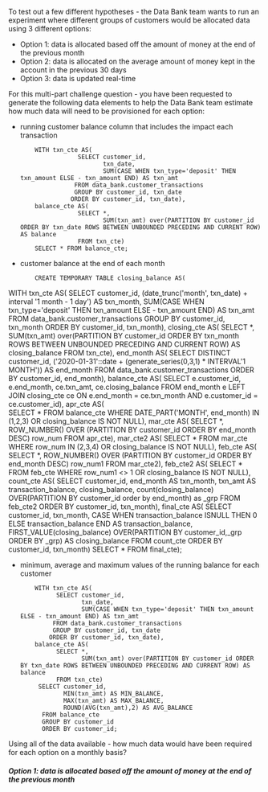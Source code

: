 To test out a few different hypotheses - the Data Bank team wants to run an experiment where different groups of customers would be allocated data using 3 different options:

- Option 1: data is allocated based off the amount of money at the end of the previous month
- Option 2: data is allocated on the average amount of money kept in the account in the previous 30 days
- Option 3: data is updated real-time

For this multi-part challenge question - you have been requested to generate the following data elements to help the Data Bank team estimate how much data will need to be provisioned for each option:

- running customer balance column that includes the impact each transaction

          WITH txn_cte AS(
                      SELECT customer_id,
                             txn_date,
                             SUM(CASE WHEN txn_type='deposit' THEN txn_amount ELSE - txn_amount END) AS txn_amt 
                     FROM data_bank.customer_transactions
                     GROUP BY customer_id, txn_date
                    ORDER BY customer_id, txn_date),
          balance_cte AS(
                      SELECT *,
	                         SUM(txn_amt) over(PARTITION BY customer_id ORDER BY txn_date ROWS BETWEEN UNBOUNDED PRECEDING AND CURRENT ROW) AS balance
                      FROM txn_cte)
          SELECT * FROM balance_cte;

- customer balance at the end of each month

          CREATE TEMPORARY TABLE closing_balance AS(
WITH txn_cte AS(
SELECT customer_id,
      (date_trunc('month', txn_date) + interval '1 month - 1 day') AS txn_month,
      SUM(CASE WHEN txn_type='deposit' THEN txn_amount ELSE - txn_amount END) AS txn_amt 
FROM data_bank.customer_transactions
GROUP BY customer_id, txn_month
ORDER BY customer_id, txn_month),
closing_cte AS(
SELECT *,
	 SUM(txn_amt) over(PARTITION BY customer_id
	 ORDER BY txn_month ROWS BETWEEN UNBOUNDED PRECEDING AND CURRENT ROW) AS closing_balance
FROM txn_cte),
end_month AS(
SELECT DISTINCT customer_id,
       ('2020-01-31'::date + (generate_series(0,3,1) * INTERVAL'1 MONTH')) AS end_month
FROM data_bank.customer_transactions
ORDER BY customer_id, end_month),
balance_cte AS(
SELECT e.customer_id,
       e.end_month,
       ce.txn_amt,
       ce.closing_balance
FROM end_month e
LEFT JOIN closing_cte ce
ON e.end_month = ce.txn_month
AND e.customer_id = ce.customer_id),
apr_cte AS(                 
SELECT * FROM balance_cte
WHERE DATE_PART('MONTH', end_month) IN (1,2,3) OR closing_balance IS NOT NULL),
mar_cte AS(
SELECT *,
       ROW_NUMBER() OVER (PARTITION BY customer_id ORDER BY end_month DESC) row_num
FROM apr_cte),
mar_cte2 AS(
SELECT * FROM mar_cte
WHERE row_num IN (2,3,4) OR closing_balance IS NOT NULL),
feb_cte AS(
SELECT *,
       ROW_NUMBER() OVER (PARTITION BY customer_id ORDER BY end_month DESC) row_num1
FROM mar_cte2),
feb_cte2 AS(
SELECT * FROM feb_cte
WHERE row_num1 <> 1 OR closing_balance IS NOT NULL),
count_cte AS(
SELECT customer_id,
       end_month AS txn_month,
       txn_amt AS transaction_balance,
       closing_balance,
       count(closing_balance) OVER(PARTITION BY customer_id order by end_month) as _grp
FROM feb_cte2
ORDER BY customer_id, txn_month),
final_cte AS(
SELECT customer_id,
       txn_month,
       CASE WHEN transaction_balance ISNULL THEN 0 ELSE transaction_balance END AS transaction_balance,
       FIRST_VALUE(closing_balance) OVER(PARTITION BY customer_id,_grp ORDER BY _grp) AS closing_balance
FROM count_cte
ORDER BY customer_id, txn_month)
SELECT * FROM final_cte);

   
- minimum, average and maximum values of the running balance for each customer

          WITH txn_cte AS(
                SELECT customer_id,
                       txn_date,
                       SUM(CASE WHEN txn_type='deposit' THEN txn_amount ELSE - txn_amount END) AS txn_amt 
               FROM data_bank.customer_transactions
               GROUP BY customer_id, txn_date
              ORDER BY customer_id, txn_date),
          balance_cte AS(
                SELECT *,
                       SUM(txn_amt) over(PARTITION BY customer_id ORDER BY txn_date ROWS BETWEEN UNBOUNDED PRECEDING AND CURRENT ROW) AS balance
                FROM txn_cte)
           SELECT customer_id,
                  MIN(txn_amt) AS MIN_BALANCE,
                  MAX(txn_amt) AS MAX_BALANCE,
                  ROUND(AVG(txn_amt),2) AS AVG_BALANCE
            FROM balance_cte
            GROUP BY customer_id
            ORDER BY customer_id;

Using all of the data available - how much data would have been required for each option on a monthly basis?

##### Option 1: data is allocated based off the amount of money at the end of the previous month

